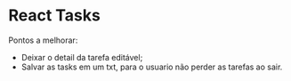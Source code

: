# React Tasks

Pontos a melhorar:
- Deixar o detail da tarefa editável;
- Salvar as tasks em um txt, para o usuario não perder as tarefas ao sair.
